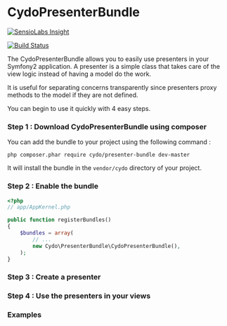 CydoPresenterBundle
===================

[![SensioLabs Insight](https://insight.sensiolabs.com/projects/19d8452b-3553-4599-858b-75f3a5a7245b/big.png)](https://insight.sensiolabs.com/projects/19d8452b-3553-4599-858b-75f3a5a7245b)

[![Build Status](https://travis-ci.org/Cydonia7/CydoPresenterBundle.svg?branch=master)](https://travis-ci.org/Cydonia7/CydoPresenterBundle)

The CydoPresenterBundle allows you to easily use presenters in your Symfony2 application.
A presenter is a simple class that takes care of the view logic instead of having a model
do the work.

It is useful for separating concerns transparently since presenters proxy methods to the 
model if they are not defined.

You can begin to use it quickly with 4 easy steps.

### Step 1 : Download CydoPresenterBundle using composer

You can add the bundle to your project using the following command :
```
php composer.phar require cydo/presenter-bundle dev-master
```

It will install the bundle in the `vendor/cydo` directory of your project.

### Step 2 : Enable the bundle

``` php
<?php
// app/AppKernel.php

public function registerBundles()
{
    $bundles = array(
        // ...
        new Cydo\PresenterBundle\CydoPresenterBundle(),
    );
}
```

### Step 3 : Create a presenter

### Step 4 : Use the presenters in your views

### Examples
